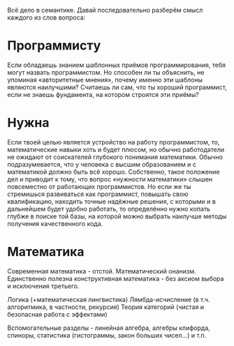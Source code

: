
Всё дело в семантике. Давай последовательно разберём смысл каждого из слов вопроса:

# Программисту

Если обладаешь знанием шаблонных приёмов программирования, тебя могут назвать программистом.
Но способен ли ты объяснить, не упоминая «авторитетные мнения», почему именно эти шаблоны являются наилучшими?
Считаешь ли сам, что ты хороший программист, если не знаешь фундамента, на котором строятся эти приёмы?

# Нужна

Если твоей целью является устройство на работу программистом, то, математические навыки хоть и будет плюсом, но обычно работодатели не ожидают от соискателей глубокого понимания математики.
Обычно подразумевается, что у человека с высшим образованием и с математикой должно быть всё хорошо.
Собственно, такое положение дел и приводит к тому, что вопрос «нужности математики» слышен повсеместно от работающих программистов.
Но если же ты стремишься развиваться как программист, повышать свою квалификацию, находить точные надёжные решения, с которыми и в дальнейшем будет удобно работать, то определённо нужно копать глубже в поиске той базы, на которой можно выбрать наилучше методы получения качественного кода.
# Математика

Современная математика - отстой.
Математический онанизм.
Единственно полезна конструктивная математика - без аксиом выбора и исключения третьего.

Логика (+математическая лингвистика)
Лямбда-исчисление (в т.ч. алгоритмика, в частности, рекурсия)
Теория категорий (чистая и безопасная работа с эффектами)

Вспомогательные разделы - линейная алгебра, алгебры клифорда, спиноры, статистика (гистограммы, закон больших чисел…) и т.п.